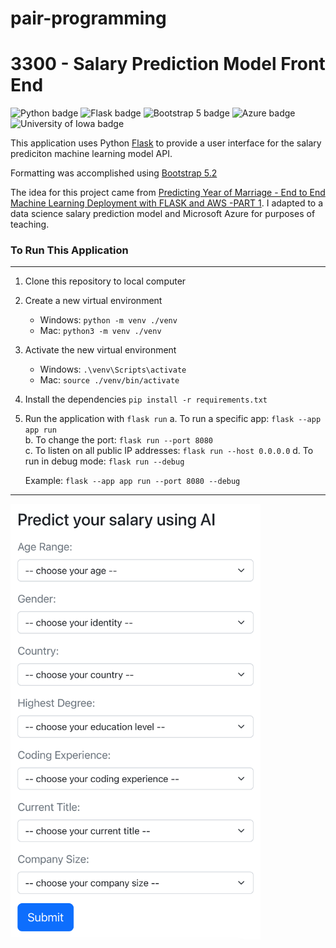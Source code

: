 # pair-programming

# 3300 - Salary Prediction Model Front End

![Python badge](https://img.shields.io/static/v1?message=python&logo=python&labelColor=3776AB&color=3776AB&logoColor=white&label=%20&style=for-the-badge) ![Flask badge](https://img.shields.io/static/v1?message=Flask&logo=Flask&labelColor=000000&color=000000&logoColor=white&label=%20&style=for-the-badge) ![Bootstrap 5 badge](https://img.shields.io/static/v1?message=Bootstrap%205&logo=bootstrap&labelColor=7952B3&color=7952B3&logoColor=white&label=%20&style=for-the-badge) ![Azure badge](https://img.shields.io/badge/Microsoft_Azure-0089D6?style=for-the-badge&logo=microsoft-azure&logoColor=white) ![University of Iowa badge](https://img.shields.io/static/v1?message=Hawks!!&labelColor=000000&color=FFCD00&label=Go&style=for-the-badge)

This application uses Python [Flask](https://flask.palletsprojects.com/en/3.0.x/) to provide a user interface for the salary prediciton machine learning model API.

Formatting was accomplished using [Bootstrap 5.2](https://getbootstrap.com/docs/5.2/getting-started/download/)

The idea for this project came from [Predicting Year of Marriage - End to End Machine Learning Deployment with FLASK and AWS -PART 1](https://www.youtube.com/watch?v=sm5xeKal72I). I adapted to a data science salary prediction model and Microsoft Azure for purposes of teaching.

### To Run This Application

---

1. Clone this repository to local computer

2. Create a new virtual environment

   - Windows: `python -m venv ./venv`
   - Mac: `python3 -m venv ./venv`

3. Activate the new virtual environment

   - Windows: `.\venv\Scripts\activate`
   - Mac: `source ./venv/bin/activate`

4. Install the dependencies `pip install -r requirements.txt`

5. Run the application with `flask run`
   a. To run a specific app: `flask --app app run`  
   b. To change the port: `flask run --port 8080`  
   c. To listen on all public IP addresses: `flask run --host 0.0.0.0`
   d. To run in debug mode: `flask run --debug`

   Example: `flask --app app run --port 8080 --debug `

---

<img src="https://github.com/mikecolbert/salary_prediction_front_end/blob/main/front_end_screenshot.jpg" width="400" />
